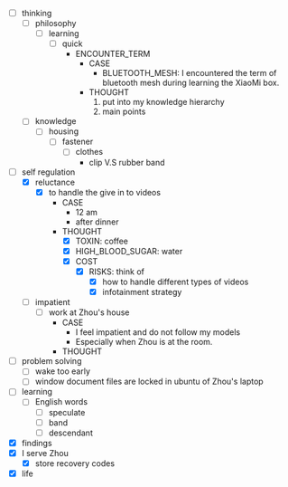 - [ ] thinking
    - [ ] philosophy
        - [ ] learning
            - [ ] quick
                - ENCOUNTER_TERM
                    - CASE
                        - BLUETOOTH_MESH: I encountered the term of bluetooth mesh during learning the XiaoMi box.
                    - THOUGHT
                        1. put into my knowledge hierarchy
                        2. main points
    - [ ] knowledge
        - [ ] housing
            - [ ] fastener
                - [ ] clothes
                    - clip V.S rubber band
- [ ] self regulation
    - [x] reluctance
        - [x] to handle the give in to videos
            - CASE
                - 12 am
                - after dinner
            - THOUGHT
                - [x] TOXIN: coffee
                - [x] HIGH_BLOOD_SUGAR: water
                - [x] COST
                    - [x] RISKS: think of 
                        - [x] how to handle different types of videos
                        - [x] infotainment strategy
    - [ ] impatient
        - [ ] work at Zhou's house
            - CASE
                - I feel impatient and do not follow my models
                - Especially when Zhou is at the room.
            - THOUGHT
- [ ] problem solving
    - [ ] wake too early
    - [ ] window document files are locked in ubuntu of Zhou's laptop
- [ ] learning
    - [ ] English words
        - [ ] speculate
        - [ ] band
        - [ ] descendant
- [x] findings
- [x] I serve Zhou
    - [x] store recovery codes
- [x] life
